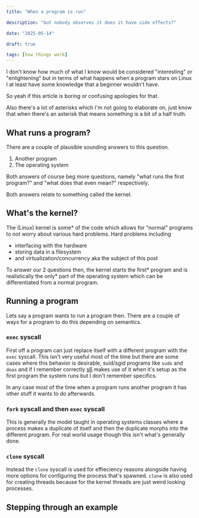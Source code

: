 ```yaml
---
title: "When a program is run"

description: "but nobody observes it does it have side effects?"

date: "2025-05-14"

draft: true

tags: [how things work]
---
```


I don't know how much of what I know would be considered "interesting" or "enlightening" but in terms of what happens when a program stars on Linux I at least have some knowledge that a beginner wouldn't have.

So yeah if this article is boring or confusing apologies for that.

Also there's a lot of asterisks which I'm not going to elaborate on, just know that when there's an asterisk that means something is a bit of a half truth.

## What runs a program?

There are a couple of plausible sounding answers to this question.

1. Another program
2. The operating system

Both answers of course beg more questions, namely "what runs the first program?" and "what does that even mean?" respectively.

Both answers relate to something called the kernel.

## What's the kernel?

The (Linux) kernel is some\* of the code which allows for "normal" programs to not worry about various hard problems.
Hard problems including

- interfacing with the hardware
- storing data in a filesystem
- and virtualization/concurrency aka the subject of this post

To answer our 2 questions then, the kernel starts the first\* program and is realistically the only\* part of the operating system which can be differentiated from a normal program.

## Running a program

Lets say a program wants to run a program then.
There are a couple of ways for a program to do this depending on semantics.

### `exec` syscall

First off a program can just replace itself with a different program with the `exec` syscall.
This isn't very useful most of the time but there are some cases where this behavior is desirable, suid/sgid programs like `sudo` and `doas` and if I remember correctly [s6](https://skarnet.org/software/s6/) makes use of it when it's setup as the first program the system runs but I don't remember specifics.

In any case most of the time when a program runs another program it has other stuff it wants to do afterwards.

### `fork` syscall and then `exec` syscall

This is generally the model taught in operating systems classes where a process makes a duplicate of itself and then the duplicate morphs into the different program.
For real world usage though this isn't what's generally done.

### `clone` syscall

Instead the `clone` syscall is used for effieciency reasons alongside having more options for configuring the process that's spawned.
`clone` is also used for creating threads because for the kernel threads are just weird looking processes.

## Stepping through an example


